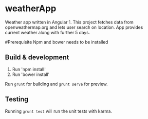 # weatherApp
Weather app written in Angular 1.
This project fetches data from openweathermap.org and lets user search on location.
App provides current weather along with further 5 days.

#Prerequisite
Npm and bower needs to be installed

## Build & development
1) Run 'npm install'
2) Run 'bower install'

Run `grunt` for building and `grunt serve` for preview.

## Testing

Running `grunt test` will run the unit tests with karma.
